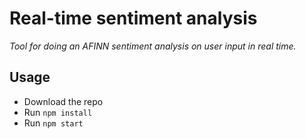 # Real-time sentiment analysis
_Tool for doing an AFINN sentiment analysis on user input in real time._

## Usage 

- Download the repo
- Run `npm install`
- Run `npm start`
